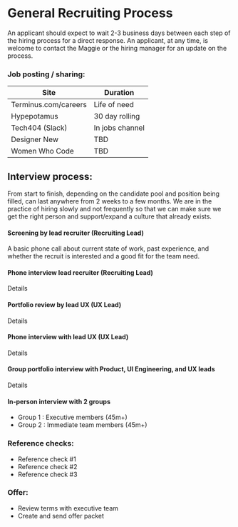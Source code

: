 # General Recruiting Process
An applicant should expect to wait 2-3 business days between each step of the hiring process for a direct response. An applicant, at any time, is welcome to contact the Maggie or the hiring manager for an update on the process.

### Job posting / sharing:
| Site | Duration |
|----------|----------|
| Terminus.com/careers | Life of need |
| Hypepotamus | 30 day rolling |
| Tech404 (Slack) | In jobs channel |
| Designer New | TBD |
| Women Who Code | TBD |


## Interview process:
From start to finish, depending on the candidate pool and position being filled, can last anywhere from 2 weeks to a few months. We are in the practice of hiring slowly and not frequently so that we can make sure we get the right person and support/expand a culture that already exists.

#### Screening by lead recruiter (Recruiting Lead)
A basic phone call about current state of work, past experience, and whether the recruit is interested and a good fit for the team need.

#### Phone interview lead recruiter (Recruiting Lead)
Details

#### Portfolio review by lead UX (UX Lead)
Details

#### Phone interview with lead UX (UX Lead)
Details

#### Group portfolio interview with Product, UI Engineering, and UX leads
Details

#### In-person interview with 2 groups
  - Group 1 : Executive members (45m+)
  - Group 2 : Immediate team members (45m+)

### Reference checks:
 - Reference check #1
 - Reference check #2
 - Reference check #3

### Offer:
 - Review terms with executive team
 - Create and send offer packet
